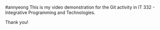 #annyeong
This is my video demonstration for the Git activity in IT 332 - Integrative Programming and Technologies.

Thank you!